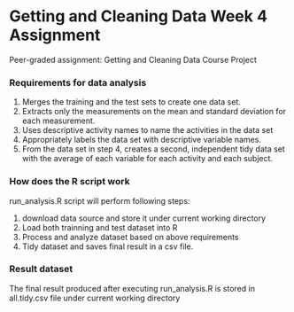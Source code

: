 # Getting and Cleaning Data Week 4 Assignment
Peer-graded assignment: Getting and Cleaning Data Course Project 

### Requirements for data analysis
1. Merges the training and the test sets to create one data set.
2. Extracts only the measurements on the mean and standard deviation for each measurement.
3. Uses descriptive activity names to name the activities in the data set
4. Appropriately labels the data set with descriptive variable names.
5. From the data set in step 4, creates a second, independent tidy data set with the average of each variable for each activity and each subject.

### How does the R script work
run_analysis.R script will perform following steps:

1. download data source and store it under current working directory
2. Load both trainning and test dataset into R
7. Process and analyze dataset based on above requirements
8. Tidy dataset and saves final result in a csv file.

### Result dataset
The final result produced after executing run_analysis.R is stored in all.tidy.csv file under current working directory


